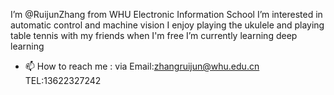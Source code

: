 I’m @RuijunZhang from WHU Electronic Information School
I’m interested in automatic control and machine vision
I enjoy playing the ukulele and playing table tennis with my friends when I'm free 
I’m currently learning deep learning
- 📫 How to reach me :
  via Email:zhangruijun@whu.edu.cn
      TEL:13622327242

